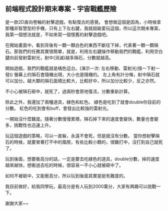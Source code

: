## 前端程式設計期末專案 - 宇宙戰艦歷險
是一款2D直向卷軸的射擊遊戲，有點復古的感覺。
會想做這個是因為，小時候拿那種非智慧型的手機，只有上下左右鍵，我就超級愛玩這個，所以這次期末專案，我第一個想法就是，不如來寫一個懷舊的射擊遊戲吧。

在開始畫面中，看到背後有一顆一顆白色的東西不斷往下掉，代表著一顆一顆隕石。那我們的任務其實很簡單，就是，利用左右鍵操作移動我們的戰艦，利用空白鍵向前發射雷射光，射中(消滅)越多隕石，分數就越高。

開始遊戲，我們的戰艦就是橘色這台。(演示一次: 左右移動、雷射光(按一下射一發))
螢幕上的隕石會隨機出現，大小也是隨機的。
左上角有計分條，射中隕石就可以加分。越大顆的隕石面積比較大，比較好中，所以加分比較少，反之亦然。

不小心被隕石砸中，就死了，過兩秒會原地復活，分數重新計算。

除此之外，我還加了兩種道具，綠色和紅色。
綠色是吃到了就會double你目前的分數。
紅色的吃到會有buff，會發出比較強的雷射光。

一開始沒什麼難度。隨著分數慢慢累積，隕石掉下來的速度會變快，數量也會變多，挑戰性也迅速上升。

玩這個遊戲的策略，可以一直躲，永遠不會死，但是就沒有分數。
當你想射擊隕石的時候，就要冒著打不中的風險，有些比較小顆的，很難打中，沒打到自己就死了。

玩到後面，想要衝高分的話，一定是要去吃綠色的道具，double分數，掉的速度越來越快，想衝過去吃的時候，很容易一不小心就被砸中了。

如何不被砸中，又能衝高分，所以玩到後面其實是挺有難度的。

我目前做好，給我同學玩，最高分是有人玩到2000萬分，大家有興趣可以挑戰一下。

謝謝大家~~

